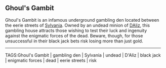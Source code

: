 ## Ghoul's Gambit

Ghoul's Gambit is an infamous underground gambling den located between the eerie streets of [Sylvania](../Places/Sylvania.md). Owned by an undead minion of [DAliz](../People/DAliz.md), this gambling house attracts those wishing to test their luck and ingenuity against the enigmatic forces of the dead. Beware, though, for those unsuccessful in their black jack bets risk losing more than just gold.


---

TAGS:Ghoul's Gambit | gambling den | Sylvania | undead | D'Aliz | black jack | enigmatic forces | dead | eerie streets | risk
